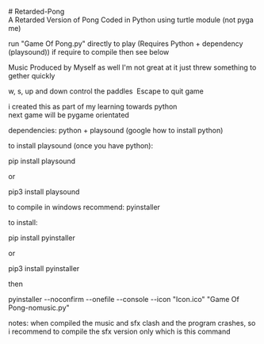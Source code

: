 # Retarded-Pong
A Retarded Version of Pong Coded in Python using turtle module (not pygame)

run "Game Of Pong.py" directly to play (Requires Python + dependency (playsound))
if require to compile then see below

Music Produced by Myself as well I'm not great at it just threw something together quickly

w, s, up and down control the paddles 
Escape to quit game


i created this as part of my learning towards python
next game will be pygame orientated 

dependencies: python + playsound (google how to install python)

to install playsound (once you have python):

pip install playsound

or

pip3 install playsound



to compile in windows recommend:
pyinstaller

to install:

pip install pyinstaller

or

pip3 install pyinstaller

then 

pyinstaller --noconfirm --onefile --console --icon "Icon.ico"  "Game Of Pong-nomusic.py" 

notes: when compiled the music and sfx clash and the program crashes, so i recommend to compile the sfx version only which is this command

